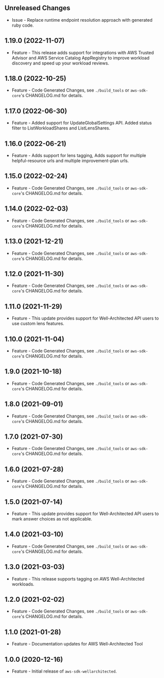 Unreleased Changes
------------------

* Issue - Replace runtime endpoint resolution approach with generated ruby code.

1.19.0 (2022-11-07)
------------------

* Feature - This release adds support for integrations with AWS Trusted Advisor and AWS Service Catalog AppRegistry to improve workload discovery and speed up your workload reviews.

1.18.0 (2022-10-25)
------------------

* Feature - Code Generated Changes, see `./build_tools` or `aws-sdk-core`'s CHANGELOG.md for details.

1.17.0 (2022-06-30)
------------------

* Feature - Added support for UpdateGlobalSettings API. Added status filter to ListWorkloadShares and ListLensShares.

1.16.0 (2022-06-21)
------------------

* Feature - Adds support for lens tagging, Adds support for multiple helpful-resource urls and multiple improvement-plan urls.

1.15.0 (2022-02-24)
------------------

* Feature - Code Generated Changes, see `./build_tools` or `aws-sdk-core`'s CHANGELOG.md for details.

1.14.0 (2022-02-03)
------------------

* Feature - Code Generated Changes, see `./build_tools` or `aws-sdk-core`'s CHANGELOG.md for details.

1.13.0 (2021-12-21)
------------------

* Feature - Code Generated Changes, see `./build_tools` or `aws-sdk-core`'s CHANGELOG.md for details.

1.12.0 (2021-11-30)
------------------

* Feature - Code Generated Changes, see `./build_tools` or `aws-sdk-core`'s CHANGELOG.md for details.

1.11.0 (2021-11-29)
------------------

* Feature - This update provides support for Well-Architected API users to use custom lens features.

1.10.0 (2021-11-04)
------------------

* Feature - Code Generated Changes, see `./build_tools` or `aws-sdk-core`'s CHANGELOG.md for details.

1.9.0 (2021-10-18)
------------------

* Feature - Code Generated Changes, see `./build_tools` or `aws-sdk-core`'s CHANGELOG.md for details.

1.8.0 (2021-09-01)
------------------

* Feature - Code Generated Changes, see `./build_tools` or `aws-sdk-core`'s CHANGELOG.md for details.

1.7.0 (2021-07-30)
------------------

* Feature - Code Generated Changes, see `./build_tools` or `aws-sdk-core`'s CHANGELOG.md for details.

1.6.0 (2021-07-28)
------------------

* Feature - Code Generated Changes, see `./build_tools` or `aws-sdk-core`'s CHANGELOG.md for details.

1.5.0 (2021-07-14)
------------------

* Feature - This update provides support for Well-Architected API users to mark answer choices as not applicable.

1.4.0 (2021-03-10)
------------------

* Feature - Code Generated Changes, see `./build_tools` or `aws-sdk-core`'s CHANGELOG.md for details.

1.3.0 (2021-03-03)
------------------

* Feature - This release supports tagging on AWS Well-Architected workloads.

1.2.0 (2021-02-02)
------------------

* Feature - Code Generated Changes, see `./build_tools` or `aws-sdk-core`'s CHANGELOG.md for details.

1.1.0 (2021-01-28)
------------------

* Feature - Documentation updates for AWS Well-Architected Tool

1.0.0 (2020-12-16)
------------------

* Feature - Initial release of `aws-sdk-wellarchitected`.

